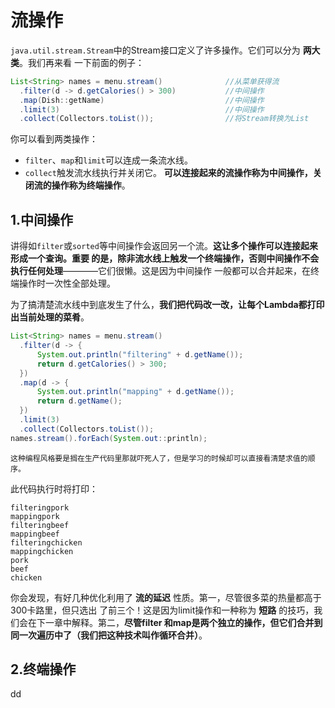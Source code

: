流操作
================================================================================
`java.util.stream.Stream`中的Stream接口定义了许多操作。它们可以分为 **两大类**。我们再来看
一下前面的例子：
```java
List<String> names = menu.stream()              //从菜单获得流
  .filter(d -> d.getCalories() > 300)           //中间操作
  .map(Dish::getName)                           //中间操作
  .limit(3)                                     //中间操作
  .collect(Collectors.toList());                //将Stream转换为List
```
你可以看到两类操作：
+ `filter`、`map`和`limit`可以连成一条流水线。
+ `collect`触发流水线执行并关闭它。
**可以连接起来的流操作称为中间操作，关闭流的操作称为终端操作**。

## 1.中间操作
讲得如`filter`或`sorted`等中间操作会返回另一个流。**这让多个操作可以连接起来形成一个查询。重要
的是，除非流水线上触发一个终端操作，否则中间操作不会执行任何处理**————它们很懒。这是因为中间操作
一般都可以合并起来，在终端操作时一次性全部处理。

为了搞清楚流水线中到底发生了什么，**我们把代码改一改，让每个Lambda都打印出当前处理的菜肴**。
```java
List<String> names = menu.stream()
  .filter(d -> {
      System.out.println("filtering" + d.getName());
      return d.getCalories() > 300;
  })
  .map(d -> {
      System.out.println("mapping" + d.getName());
      return d.getName();
  })
  .limit(3)
  .collect(Collectors.toList());
names.stream().forEach(System.out::println);
```
```
这种编程风格要是搁在生产代码里那就吓死人了，但是学习的时候却可以直接看清楚求值的顺序。
```
此代码执行时将打印：
```
filteringpork
mappingpork
filteringbeef
mappingbeef
filteringchicken
mappingchicken
pork
beef
chicken
```
你会发现，有好几种优化利用了 **流的延迟** 性质。第一，尽管很多菜的热量都高于300卡路里，但只选出
了前三个！这是因为limit操作和一种称为 **短路** 的技巧，我们会在下一章中解释。第二，**尽管filter
和map是两个独立的操作，但它们合并到同一次遍历中了（我们把这种技术叫作循环合并）**。

## 2.终端操作


































dd
